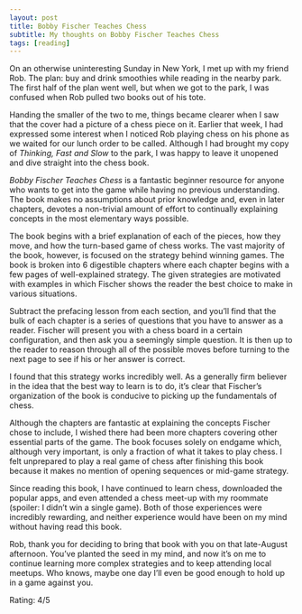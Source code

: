 ```yaml
---
layout: post
title: Bobby Fischer Teaches Chess
subtitle: My thoughts on Bobby Fischer Teaches Chess
tags: [reading]
---
```


On an otherwise uninteresting Sunday in New York, I met up with my friend Rob. The plan: buy and drink smoothies while reading in the nearby park. The first half of the plan went well, but when we got to the park, I was confused when Rob pulled two books out of his tote.

Handing the smaller of the two to me, things became clearer when I saw that the cover had a picture of a chess piece on it. Earlier that week, I had expressed some interest when I noticed Rob playing chess on his phone as we waited for our lunch order to be called. Although I had brought my copy of *Thinking, Fast and Slow* to the park, I was happy to leave it unopened and dive straight into the chess book.

*Bobby Fischer Teaches Chess* is a fantastic beginner resource for anyone who wants to get into the game while having no previous understanding. The book makes no assumptions about prior knowledge and, even in later chapters, devotes a non-trivial amount of effort to continually explaining concepts in the most elementary ways possible. 

The book begins with a brief explanation of each of the pieces, how they move, and how the turn-based game of chess works. The vast majority of the book, however, is focused on the strategy behind winning games. The book is broken into 6 digestible chapters where each chapter begins with a few pages of well-explained strategy. The given strategies are motivated with examples in which Fischer shows the reader the best choice to make in various situations.

Subtract the prefacing lesson from each section, and you’ll find that the bulk of each chapter is a series of questions that you have to answer as a reader. Fischer will present you with a chess board in a certain configuration, and then ask you a seemingly simple question. It is then up to the reader to reason through all of the possible moves before turning to the next page to see if his or her answer is correct.

I found that this strategy works incredibly well. As a generally firm believer in the idea that the best way to learn is to do, it’s clear that Fischer’s organization of the book is conducive to picking up the fundamentals of chess.

Although the chapters are fantastic at explaining the concepts Fischer chose to include, I wished there had been more chapters covering other essential parts of the game. The book focuses solely on endgame which, although very important, is only a fraction of what it takes to play chess. I felt unprepared to play a real game of chess after finishing this book because it makes no mention of opening sequences or mid-game strategy.

Since reading this book, I have continued to learn chess, downloaded the popular apps, and even attended a chess meet-up with my roommate (spoiler: I didn’t win a single game). Both of those experiences were incredibly rewarding, and neither experience would have been on my mind without having read this book.

Rob, thank you for deciding to bring that book with you on that late-August afternoon. You’ve planted the seed in my mind, and now it’s on me to continue learning more complex strategies and to keep attending local meetups. Who knows, maybe one day I’ll even be good enough to hold up in a game against you. 

Rating: 4/5
